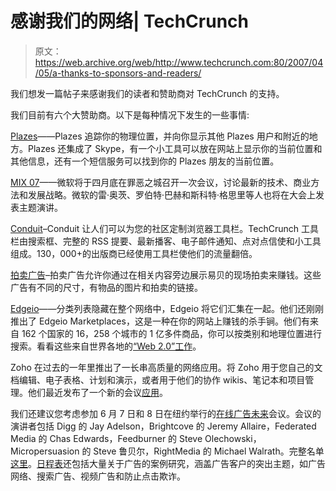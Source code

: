 # 感谢我们的网络| TechCrunch

> 原文：<https://web.archive.org/web/http://www.techcrunch.com:80/2007/04/05/a-thanks-to-sponsors-and-readers/>

我们想发一篇帖子来感谢我们的读者和赞助商对 TechCrunch 的支持。

我们目前有六个大赞助商。以下是每种情况下发生的一些事情:

[Plazes](https://web.archive.org/web/20160302203030/http://plazes.com/)——Plazes 追踪你的物理位置，并向你显示其他 Plazes 用户和附近的地方。Plazes 还集成了 Skype，有一个小工具可以放在网站上显示你的当前位置和其他信息，还有一个短信服务可以找到你的 Plazes 朋友的当前位置。

[MIX 07](https://web.archive.org/web/20160302203030/http://dynamic.fmpub.net/adserver/adclick.php?bannerid=7384&dest=http%3A%2F%2Fvisitmix.com)——微软将于四月底在罪恶之城召开一次会议，讨论最新的技术、商业方法和发展战略。微软的雷·奥茨、罗伯特·巴赫和斯科特·格思里等人也将在大会上发表主题演讲。

[Conduit](https://web.archive.org/web/20160302203030/http://techcrunch.conduit.com/)–Conduit 让人们可以为您的社区定制浏览器工具栏。TechCrunch 工具栏由搜索框、完整的 RSS 提要、最新播客、电子邮件通知、点对点信使和小工具组成。130，000+的出版商已经使用工具栏使他们的流量翻倍。

[拍卖广告](https://web.archive.org/web/20160302203030/http://www.auctionads.com/)–拍卖广告允许你通过在相关内容旁边展示易贝的现场拍卖来赚钱。这些广告有不同的尺寸，有物品的图片和拍卖的链接。

[Edgeio](https://web.archive.org/web/20160302203030/http://www.edgeio.com/view/marketplaces/)——分类列表隐藏在整个网络中，Edgeio 将它们汇集在一起。他们还刚刚推出了 Edgeio Marketplaces，这是一种在你的网站上赚钱的杀手锏。他们有来自 162 个国家的 16，258 个城市的 1 亿多件商品，你可以按类别和地理位置进行搜索。看看这些来自世界各地的[“Web 2.0”工作](https://web.archive.org/web/20160302203030/http://www.edgeio.com/ss/%22web+2.0%22/jobs?location=0)。

Zoho 在过去的一年里推出了一长串高质量的网络应用。将 Zoho 用于您自己的文档编辑、电子表格、计划和演示，或者用于他们的协作 wikis、笔记本和项目管理。他们最近发布了一个新的会议[应用](https://web.archive.org/web/20160302203030/http://www.techcrunch.com/2007/03/22/private-beta-announced-for-zoho-meeting/)。

我们还建议您考虑参加 6 月 7 日和 8 日在纽约举行的[在线广告未来](https://web.archive.org/web/20160302203030/http://www.futureofonlineadvertising.com/?utm_source=techcrunch&utm_medium=banner)会议。会议的演讲者包括 Digg 的 Jay Adelson，Brightcove 的 Jeremy Allaire，Federated Media 的 Chas Edwards，Feedburner 的 Steve Olechowski，Micropersuasion 的 Steve 鲁贝尔，RightMedia 的 Michael Walrath。完整名单[这里](https://web.archive.org/web/20160302203030/http://www.futureofonlineadvertising.com/speakers.html)。[日程表](https://web.archive.org/web/20160302203030/http://futureofonlineadvertising.com/schedule.html)还包括大量关于广告的案例研究，涵盖广告客户的突出主题，如广告网络、搜索广告、视频广告和防止点击欺诈。